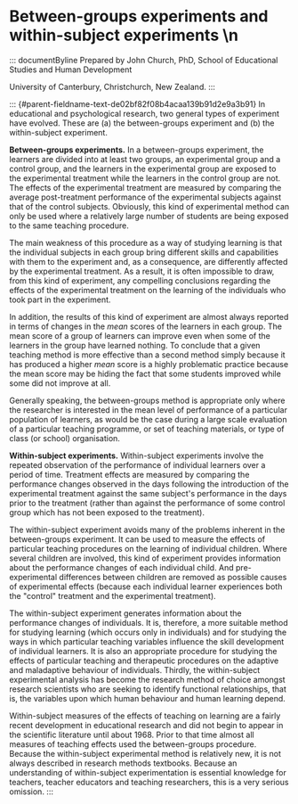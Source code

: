 # Between-groups experiments and within-subject experiments \n

::: documentByline
Prepared by John Church, PhD, School of Educational Studies and Human
Development

University of Canterbury, Christchurch, New Zealand.
:::

::: {#parent-fieldname-text-de02bf82f08b4acaa139b91d2e9a3b91}
In educational and psychological research, two general types of
experiment have evolved. These are (a) the between-groups experiment and
(b) the within-subject experiment.

**Between-groups experiments.** In a between-groups experiment, the
learners are divided into at least two groups, an experimental group and
a control group, and the learners in the experimental group are exposed
to the experimental treatment while the learners in the control group
are not. The effects of the experimental treatment are measured by
comparing the average post-treatment performance of the experimental
subjects against that of the control subjects. Obviously, this kind of
experimental method can only be used where a relatively large number of
students are being exposed to the same teaching procedure.

The main weakness of this procedure as a way of studying learning is
that the individual subjects in each group bring different skills and
capabilities with them to the experiment and, as a consequence, are
differently affected by the experimental treatment. As a result, it is
often impossible to draw, from this kind of experiment, any compelling
conclusions regarding the effects of the experimental treatment on the
learning of the individuals who took part in the experiment.

In addition, the results of this kind of experiment are almost always
reported in terms of changes in the *mean* scores of the learners in
each group. The mean score of a group of learners can improve even when
some of the learners in the group have learned nothing. To conclude that
a given teaching method is more effective than a second method simply
because it has produced a higher *mean* score is a highly problematic
practice because the mean score may be hiding the fact that some
students improved while some did not improve at all.

Generally speaking, the between-groups method is appropriate only where
the researcher is interested in the mean level of performance of a
particular population of learners, as would be the case during a large
scale evaluation of a particular teaching programme, or set of teaching
materials, or type of class (or school) organisation.

**Within-subject experiments.** Within-subject experiments involve the
repeated observation of the performance of individual learners over a
period of time. Treatment effects are measured by comparing the
performance changes observed in the days following the introduction of
the experimental treatment against the same subject\'s performance in
the days prior to the treatment (rather than against the performance of
some control group which has not been exposed to the treatment).

The within-subject experiment avoids many of the problems inherent in
the between-groups experiment. It can be used to measure the effects of
particular teaching procedures on the learning of individual children.
Where several children are involved, this kind of experiment provides
information about the performance changes of each individual child. And
pre-experimental differences between children are removed as possible
causes of experimental effects (because each individual learner
experiences both the "control" treatment and the experimental
treatment).

The within-subject experiment generates information about the
performance changes of individuals. It is, therefore, a more suitable
method for studying learning (which occurs only in individuals) and for
studying the ways in which particular teaching variables influence the
skill development of individual learners. It is also an appropriate
procedure for studying the effects of particular teaching and
therapeutic procedures on the adaptive and maladaptive behaviour of
individuals. Thirdly, the within-subject experimental analysis has
become the research method of choice amongst research scientists who are
seeking to identify functional relationships, that is, the variables
upon which human behaviour and human learning depend.

Within-subject measures of the effects of teaching on learning are a
fairly recent development in educational research and did not begin to
appear in the scientific literature until about 1968. Prior to that time
almost all measures of teaching effects used the between-groups
procedure. Because the within-subject experimental method is relatively
new, it is not always described in research methods textbooks. Because
an understanding of within-subject experimentation is essential
knowledge for teachers, teacher educators and teaching researchers, this
is a very serious omission.
:::
